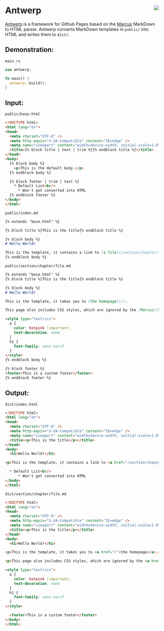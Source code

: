 # Antwerp <img align="right" src="https://github.com/Malekaia/Antwerp/actions/workflows/build.yaml/badge.svg">

[Antwerp](https://crates.io/crates/antwerp) is a framework for Github Pages based on the [Marcus](https://crates.io/crates/marcus) MarkDown to HTML parser. Antwerp converts MarkDown templates in `public/` into HTML and writes them to `dist/`.

## Demonstration:

`main.rs`

```rust
use antwerp;

fn main() {
  antwerp::build();
}
```

## Input:

`public/base.html`
```html
<!DOCTYPE html>
<html lang="en">
<head>
  <meta charset="UTF-8" />
  <meta http-equiv="X-UA-Compatible" content="IE=edge" />
  <meta name="viewport" content="width=device-width, initial-scale=1.0" />
  <title>{% block title | text | trim %}{% endblock title %}</title>
</head>
<body>
  {% block body %}
    <p>This is the default body.</p>
  {% endblock body %}

  {% block footer | trim | text %}
    * Default List<br/>
      * Won't get converted into HTML
  {% endblock footer %}
</body>
</html>
```

`public/index.md`
```markdown
{% extends "base.html" %}

{% block title %}This is the title{% endblock title %}

{% block body %}
# Hello World!

This is the template, it contains a link to [a file](/section/chapter/file.html) in the first chapter of a random section.
{% endblock body %}
```

`public/section/chapter/file.md`
```markdown
{% extends "base.html" %}
{% block title %}This is the title{% endblock title %}

{% block body %}
# Hello World!

This is the template, it takes you to [the homepage](/).

This page also includes CSS styles, which are ignored by the [Marcus](https://crates.io/crates/marcus) MarkDown to HTML converter.

<style type="text/css">
  a {
    color: hotpink !important;
    text-decoration: none
  }
  h1 {
    font-family: sans-serif
  }
</style>
{% endblock body %}

{% block footer %}
<footer>This is a custom footer</footer>
{% endblock footer %}
```

## Output:

`dist/index.html`
```html
<!DOCTYPE html>
<html lang="en">
<head>
  <meta charset="UTF-8" />
  <meta http-equiv="X-UA-Compatible" content="IE=edge" />
  <meta name="viewport" content="width=device-width, initial-scale=1.0" />
  <title><p>This is the title</p></title>
</head>
<body>
  <h1>Hello World!</h1>

<p>This is the template, it contains a link to <a href="/section/chapter/file.html">a file</a> in the first chapter of a random section.</p>

  * Default List<br/>
      * Won't get converted into HTML
</body>
</html>
```

`dist/section/chapter/file.md`
```html
<!DOCTYPE html>
<html lang="en">
<head>
  <meta charset="UTF-8" />
  <meta http-equiv="X-UA-Compatible" content="IE=edge" />
  <meta name="viewport" content="width=device-width, initial-scale=1.0" />
  <title><p>This is the title</p></title>
</head>
<body>
  <h1>Hello World!</h1>

<p>This is the template, it takes you to <a href="/">the homepage</a>.</p>

<p>This page also includes CSS styles, which are ignored by the <a href="https://crates.io/crates/marcus">Marcus</a> MarkDown to HTML converter.</p>

<style type="text/css">
  a {
    color: hotpink !important;
    text-decoration: none
  }
  h1 {
    font-family: sans-serif
  }
</style>

  <footer>This is a custom footer</footer>
</body>
</html>
```

